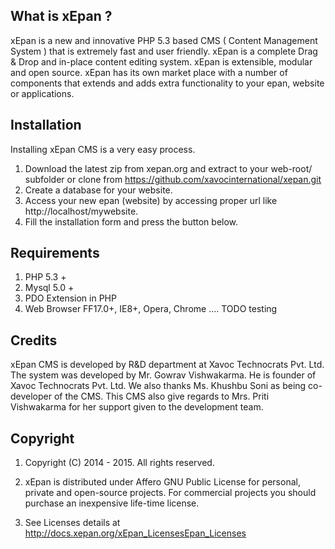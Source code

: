 ## What is xEpan ?
xEpan is a new and innovative PHP 5.3 based CMS ( Content Management System ) that is extremely fast and user friendly. xEpan is a complete Drag & Drop and in-place content editing system. xEpan is extensible, modular and open source. xEpan has its own market place with a number of components that extends and adds extra functionality to your epan, website or applications.

## Installation 
Installing xEpan CMS is a very easy process.
1. Download the latest zip from xepan.org and extract to your web-root/ subfolder   or clone from https://github.com/xavocinternational/xepan.git 
2. Create a database for your website.
3. Access your new epan (website) by accessing proper url like http://localhost/mywebsite.
4. Fill the installation form and press the button below.

## Requirements
1. PHP 5.3 +
2. Mysql 5.0 +
3. PDO Extension in PHP
4. Web Browser FF17.0+, IE8+, Opera, Chrome .... TODO testing

## Credits 
xEpan CMS is developed by R&D department at Xavoc Technocrats Pvt. Ltd. The system was developed by Mr. Gowrav Vishwakarma. He is founder of Xavoc Technocrats Pvt. Ltd. We also thanks Ms. Khushbu Soni as being co-developer of the CMS. This CMS also give regards to Mrs. Priti Vishwakarma for her support given to the development team.

## Copyright
1. Copyright (C) 2014 - 2015. All rights reserved.
2. xEpan is distributed under Affero GNU Public License for personal, private and open-source projects. For commercial projects you should purchase an inexpensive life-time license.

3. See Licenses details at http://docs.xepan.org/xEpan_LicensesEpan_Licenses

